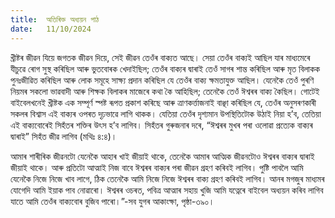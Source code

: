 ```yaml
---
title:  অতিৰিক্ত অধ্যয়ন পাঠ
date:   11/10/2024
---
```


খ্ৰীষ্টৰ জীৱন যিয়ে জগতক জীৱন দিয়ে, সেই জীৱন তেওঁৰ বাক্যত আছে। সেয়া তেওঁৰ বাক্যই আছিল যাৰ মাধ্যমেৰে যীচুৱে ৰোগ সুস্থ কৰিছিল আৰু ভুতবোৰক খেদাইছিল; তেওঁৰ বাক্যৰ দ্বাৰাই তেওঁ সাগৰ শান্ত কৰিছিল আৰু মৃত বিলাকক পুনঃজীৱিত কৰিছিল আৰু লোক সমূহে সাক্ষ্য প্ৰদান কৰিছিল যে তেওঁৰ বাক্য ক্ষমতাযুক্ত আছিল। যেনেকৈ তেওঁ পুৰণি নিয়মৰ সকলো ভাৱবাদী আৰু শিক্ষক বিলাকৰ মাজেৰে কথা কৈ আহিছিল; তেনেকৈ তেওঁ ঈশ্বৰৰ বাক্য কৈছিল। গোটেই বাইবেলখনেই খ্ৰীষ্টক এক সম্পূৰ্ণ স্পষ্ট ৰূপত প্ৰকাশ কৰিছে আৰু ত্ৰাণকৰ্ত্তাজনাই বাঞ্ছা কৰিছিল যে, তেওঁৰ অনুসৰণকাৰী সকলৰ বিশ্বাস এই বাক্যৰ ওপৰত দৃঢ়ভাৱে লাগি থাকক। যেতিয়া তেওঁৰ দৃশ্যমান উপস্থিতিটোক উঠাই নিয়া হ’ব, তেতিয়া এই বাক্যবোৰেই সিহঁতৰ শক্তিৰ উৎস হ’ব লাগিব। সিহঁতৰ গুৰুজনাৰ দৰে, “ঈশ্বৰৰ মুখৰ পৰা ওলোৱা প্ৰত্যেক বাক্যৰ দ্বাৰাই” সিহঁত জীৱ লাগিব (মথিঃ ৪:৪)।

আমাৰ শাৰীৰিক জীৱনটো যেনেকৈ আহাৰ খাই জীয়াই থাকে, তেনেকৈ আমাৰ আত্মিক জীৱনটোও ঈশ্বৰৰ বাক্যৰ দ্বাৰাই জীয়াই থাকে। আৰু প্ৰতিটো আত্মাই নিজ বাবে ঈশ্বৰৰ বাক্যৰ পৰা জীৱন গ্ৰহণ কৰিবই লাগিব। পুষ্টি পাবলৈ আমি যেনেকৈ নিজে নিজে খাব লাগে, ঠিক তেনেকৈ আমি নিজে নিজে ঈশ্বৰৰ বাক্য গ্ৰহণ কৰিবই লাগিব। আনৰ মগজুৰ মাধ্যমৰ যোগেদি আমি ইয়াক পাব নোৱাৰো। ঈশ্বৰৰ ওচৰত, পবিত্ৰ আত্মাৰ সহায় খুজি আমি যত্নেৰে বাইবেল অধ্যয়ন কৰিব লাগিব যাতে আমি তেওঁৰ বাক্যবোৰ বুজিব পাৰো।”-সব যুগৰ আকাংক্ষা, পৃষ্ঠা-৩৯০।